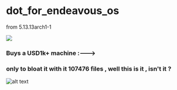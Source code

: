 # dot_for_endeavous_os
from 5.13.13arch1-1

![](https://media.giphy.com/media/ggboqWTfYfIjZXO9nO/giphy.gif?cid=ecf05e470z4kugnif2jwx5dq1pn8gepm9r5vfwvoaak0i75y&rid=giphy.gif&ct=g)



### Buys a USD1k+ machine :--->
### only to bloat it with it 107476 files , well this is it , isn't it ?

![alt text](https://github.com/xerexcoded/dot_for_endeavous_os/blob/main/Screenshot-2021-09-04_23:26:51.png)
